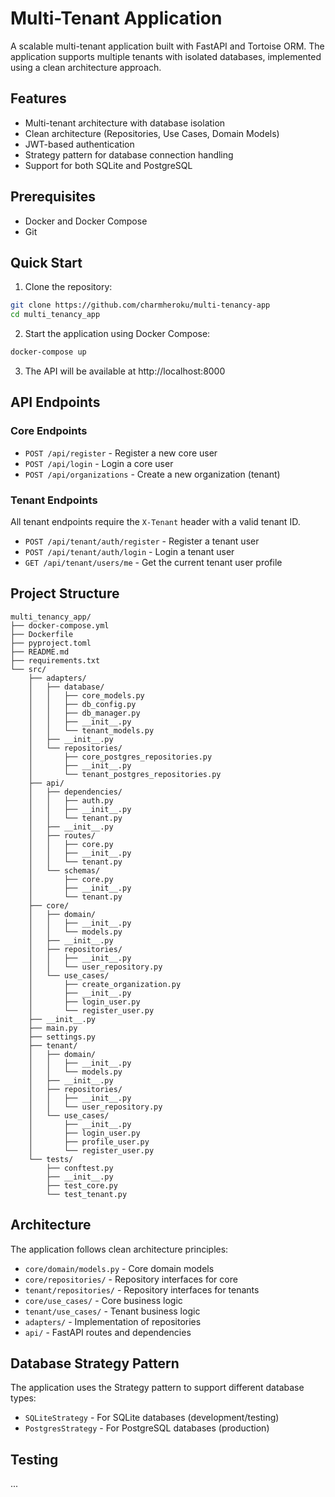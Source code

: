 # Multi-Tenant Application

A scalable multi-tenant application built with FastAPI and Tortoise ORM. The application supports multiple tenants with isolated databases, implemented using a clean architecture approach.

## Features

- Multi-tenant architecture with database isolation
- Clean architecture (Repositories, Use Cases, Domain Models)
- JWT-based authentication
- Strategy pattern for database connection handling
- Support for both SQLite and PostgreSQL

## Prerequisites

- Docker and Docker Compose
- Git

## Quick Start

1. Clone the repository:
```bash
git clone https://github.com/charmheroku/multi-tenancy-app
cd multi_tenancy_app
```

2. Start the application using Docker Compose:
```bash
docker-compose up
```

3. The API will be available at http://localhost:8000


## API Endpoints

### Core Endpoints

- `POST /api/register` - Register a new core user
- `POST /api/login` - Login a core user
- `POST /api/organizations` - Create a new organization (tenant)

### Tenant Endpoints

All tenant endpoints require the `X-Tenant` header with a valid tenant ID.

- `POST /api/tenant/auth/register` - Register a tenant user
- `POST /api/tenant/auth/login` - Login a tenant user
- `GET /api/tenant/users/me` - Get the current tenant user profile

## Project Structure

```
multi_tenancy_app/
├── docker-compose.yml
├── Dockerfile
├── pyproject.toml
├── README.md
├── requirements.txt
└── src/
    ├── adapters/
    │   ├── database/
    │   │   ├── core_models.py
    │   │   ├── db_config.py
    │   │   ├── db_manager.py
    │   │   ├── __init__.py
    │   │   └── tenant_models.py
    │   ├── __init__.py
    │   └── repositories/
    │       ├── core_postgres_repositories.py
    │       ├── __init__.py
    │       └── tenant_postgres_repositories.py
    ├── api/
    │   ├── dependencies/
    │   │   ├── auth.py
    │   │   ├── __init__.py
    │   │   └── tenant.py
    │   ├── __init__.py
    │   ├── routes/
    │   │   ├── core.py
    │   │   ├── __init__.py
    │   │   └── tenant.py
    │   └── schemas/
    │       ├── core.py
    │       ├── __init__.py
    │       └── tenant.py
    ├── core/
    │   ├── domain/
    │   │   ├── __init__.py
    │   │   └── models.py
    │   ├── __init__.py
    │   ├── repositories/
    │   │   ├── __init__.py
    │   │   └── user_repository.py
    │   └── use_cases/
    │       ├── create_organization.py
    │       ├── __init__.py
    │       ├── login_user.py
    │       └── register_user.py
    ├── __init__.py
    ├── main.py
    ├── settings.py
    ├── tenant/
    │   ├── domain/
    │   │   ├── __init__.py
    │   │   └── models.py
    │   ├── __init__.py
    │   ├── repositories/
    │   │   ├── __init__.py
    │   │   └── user_repository.py
    │   └── use_cases/
    │       ├── __init__.py
    │       ├── login_user.py
    │       ├── profile_user.py
    │       └── register_user.py
    └── tests/
        ├── conftest.py
        ├── __init__.py
        ├── test_core.py
        └── test_tenant.py
```

## Architecture

The application follows clean architecture principles:

- `core/domain/models.py` - Core domain models
- `core/repositories/` - Repository interfaces for core
- `tenant/repositories/` - Repository interfaces for tenants
- `core/use_cases/` - Core business logic
- `tenant/use_cases/` - Tenant business logic
- `adapters/` - Implementation of repositories
- `api/` - FastAPI routes and dependencies

## Database Strategy Pattern

The application uses the Strategy pattern to support different database types:

- `SQLiteStrategy` - For SQLite databases (development/testing)
- `PostgresStrategy` - For PostgreSQL databases (production)

## Testing
...